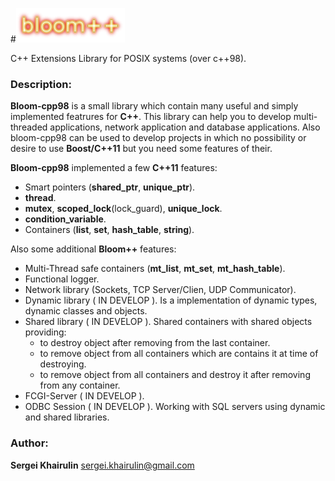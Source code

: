 #<img src=bloom++-logo.png>

C++ Extensions Library for POSIX systems (over c++98).

### Description:

  **Bloom-cpp98** is a small library which contain many useful and simply
implemented featrures for **C++**. This library can help you to develop
multi-threaded applications, network application and database 
applications. Also bloom-cpp98 can be used to develop projects in 
which no possibility or desire to use **Boost/C++11** but you need some 
features of their.

  **Bloom-cpp98** implemented a few **C++11** features:
  - Smart pointers (**shared_ptr**, **unique_ptr**).
  - **thread**.
  - **mutex**, **scoped_lock**(lock_guard), **unique_lock**.
  - **condition_variable**.
  - Containers (**list**, **set**, **hash_table**, **string**).

  Also some additional **Bloom++** features:
  - Multi-Thread safe containers (**mt_list**, **mt_set**, **mt_hash_table**).
  - Functional logger.
  - Network library (Sockets, TCP Server/Clien, UDP Communicator).
  - Dynamic library ( IN DEVELOP ).
    Is a implementation of dynamic types, dynamic classes and objects.
  - Shared library ( IN DEVELOP ).
    Shared containers with shared objects providing:
      - to destroy object after removing from the last container.
      - to remove object from all containers which are contains it
      at time of destroying.
      - to remove object from all containers and destroy it after
      removing from any container.
  - FCGI-Server ( IN DEVELOP ).
  - ODBC Session ( IN DEVELOP ).
    Working with SQL servers using dynamic and shared libraries.
    
### Author:
**Sergei <Wilder> Khairulin** <sergei.khairulin@gmail.com>

  
